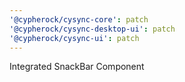 ```yaml
---
'@cypherock/cysync-core': patch
'@cypherock/cysync-desktop-ui': patch
'@cypherock/cysync-ui': patch
---
```


Integrated SnackBar Component
